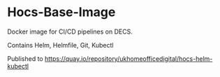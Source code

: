 # Hocs-Base-Image
 
Docker image for CI/CD pipelines on DECS.

Contains Helm, Helmfile, Git, Kubectl

Published to https://quay.io/repository/ukhomeofficedigital/hocs-helm-kubectl
